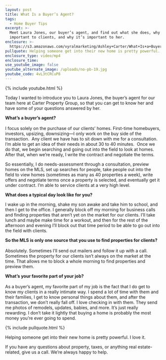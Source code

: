```yaml
---
layout: post
title: What Is a Buyer’s Agent?
tags:
  - Home Buyer Tips
excerpt: >-
  Meet Laura Jones, our buyer’s agent, and find out what she does, why it’s
  important to clients, and why it’s important to her.
enclosure: >-
  https://s3.amazonaws.com/vyralmarketing/Ashley+Carter/What+Is+a+Buyers+Agent%253F.mp4
pullquote: Helping someone get into their new home is pretty powerful. I love it.
enclosure_type: video/mp4
enclosure_time:
use_youtube_image: false
youtube_alternate_image: /uploads/no-pb-19.jpg
youtube_code: 4vL3tCRCuP8
---
```



{% include youtube.html %}

Today I wanted to introduce you to Laura Jones, the buyer’s agent for our team here at Carter Property Group, so that you can get to know her and have some of your questions answered by her.

**What’s a buyer’s agent?**<br><br>I focus solely on the purchase of our clients’ homes. First-time homebuyers, investors, upsizing, downsizing—I only work on the buy side of the transaction. &nbsp;Any client we have has to sit down with me for a consultation. I’m able to get an idea of their needs in about 30 to 40 minutes. &nbsp;Once we do that, we begin searching and going out into the field to look at homes. After that, when we’re ready, I write the contract and negotiate the terms.

So essentially, I do needs-assessment through a consultation, preview homes on the MLS, set up searches for people, take people out into the field to view homes (sometimes as many as 40 properties a week), write offers and negotiate terms once a property is selected, and eventually get it under contract. I’m able to service clients at a very high level.

**What does a typical day look like for you?**

I wake up in the morning, shake my son awake and take him to school, and then I get to the office. I generally block off my morning for business calls and finding properties that aren’t yet on the market for our clients. I’ll take lunch and maybe make time for a workout, and then for the rest of the afternoon and evening I’ll block out that time period to be able to go out into the field with clients.

**So the MLS is only one source that you use to find properties for clients?**<br><br>Absolutely. Sometimes I’ll send out mailers and follow it up with a call. Sometimes the property for our clients isn’t always on the market at the time. That allows me to block a whole morning to find properties and preview them.

**What’s your favorite part of your job?**<br><br>As a buyer’s agent, my favorite part of my job is the fact that I do get to know my clients in a really intimate way. I spend a lot of time with them and their families, I get to know personal things about them, and after the transaction, we don’t really fall off. I love checking in with them. They send me photos of remodels, updates, babies, and more. It’s just really rewarding. I don’t take it lightly that buying a home is probably the most money you’re ever going to spend.

{% include pullquote.html %}

Helping someone get into their new home is pretty powerful. I love it.

If you have any questions about property, taxes, or anything real estate-related, give us a call. We’re always happy to help.